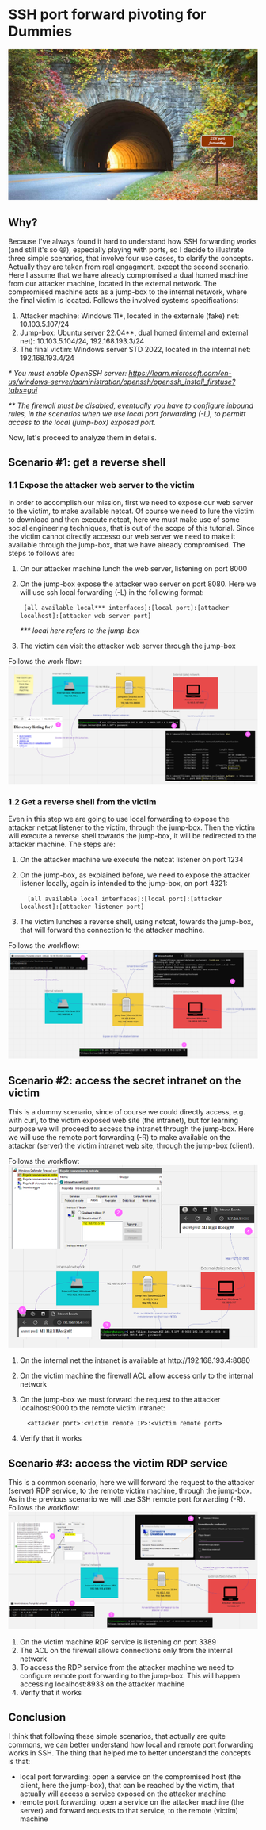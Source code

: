 # SSH port forward pivoting for Dummies
![SSH Tunnel](banner.png)

## Why?
Because I've always found it hard to understand how SSH forwarding works (and still it's so 😃), especially playing with ports, so I decide to illustrate three simple scenarios, that involve four use cases, to clarify the concepts. Actually they are taken from real engagment, except the second scenario. Here I assume that we have already compromised a dual homed machine from our attacker machine, located in the external network. The compromised machine acts as a jump-box to the internal network, where the final victim is located. Follows the involved systems specifications:
1. Attacker machine: Windows 11*, located in the externale (fake) net: 10.103.5.107/24
1. Jump-box: Ubuntu server 22.04**, dual homed (internal and external net): 10.103.5.104/24, 192.168.193.3/24
1. The final victim: Windows server STD 2022, located in the internal net: 192.168.193.4/24

<i>* You must enable OpenSSH server: https://learn.microsoft.com/en-us/windows-server/administration/openssh/openssh_install_firstuse?tabs=gui

** The firewall must be disabled, eventually you have to configure inbound rules, in the scenarios when we use local port forwarding (-L), to permitt access to the local (jump-box) exposed port.</i>

Now, let's proceed to analyze them in details.

## Scenario #1: get a reverse shell
### 1.1 Expose the attacker web server to the victim
In order to accomplish our mission, first we need to expose our web server to the victim, to make available netcat. Of course we need to lure the victim to download and then execute netcat, here we must make use of some social engineering techniques, that is out of the scope of this tutorial.
Since the victim cannot directly accesso our web server we need to make it available through the jump-box, that we have already compromised. The steps to follows are:

1. On our attacker machine lunch the web server, listening on port 8000
2. On the jump-box expose the attacker web server on port 8080. Here we will use ssh local forwarding (-L) in the following format: 

        [all available local*** interfaces]:[local port]:[attacker localhost]:[attacker web server port]
    <i>*** local here refers to the jump-box</i>

3. The victim can visit the attacker web server through the jump-box

Follows the work flow:
![SSH Tunnel](uc01.png)

### 1.2 Get a reverse shell from the victim
Even in this step we are going to use local forwarding to expose the attacker netcat listener to the victim, through the jump-box. Then the victim will execute a reverse shell towards the jump-box, it will be redirected to the attacker machine. The steps are:

1. On the attacker machine we execute the netcat listener on port 1234
2. On the jump-box, as explained before, we need to expose the attacker listener locally, again is intended to the jump-box, on port 4321:

         [all available local interfaces]:[local port]:[attacker localhost]:[attacker listener port]
3. The victim lunches a reverse shell, using netcat, towards the jump-box, that will forward the connection to the attacker machine.

Follows the workflow:
![SSH Tunnel](uc02.png)

## Scenario #2: access the secret intranet on the victim
This is a dummy scenario, since of course we could directly access, e.g. with curl, to the victim exposed web site (the intranet), but for learning purpose we will proceed to access the intranet through the jump-box. Here we will use the remote port forwarding (-R) to make available on the attacker (server) the victim intranet web site, through the jump-box (client). 

Follows the workflow:
![SSH Tunnel](uc03.png) 

1. On the internal net the intranet is available at ht<span>tp://192.168.193.4:8080</span> 
2. On the victim machine the firewall ACL allow access only to the internal network
3. On the jump-box we must forward the request to the attacker localhost:9000 to the remote victim intranet:

         <attacker port>:<victim remote IP>:<victim remote port>

4. Verify that it works

## Scenario #3: access the victim RDP service
This is a common  scenario, here we will forward the request to the attacker (server) RDP service, to the remote victim machine, through the jump-box. As in the previous scenario we will use SSH remote port forwarding (-R). Follows the workflow:
![SSH Tunnel](uc04.png)

1. On the victim machine RDP service is listening on port 3389
2. The ACL on the firewall allows connections only from the internal network
3. To access the RDP service from the attacker machine we need to configure remote port forwarding to the jump-box. This will happen accessing localhost:8933 on the attacker machine
4. Verify that it works

## Conclusion
I think that following these simple scenarios, that actually are quite commons, we can better understand how local and remote port forwarding works in SSH. The thing that helped me to better understand the concepts is that:

* local port forwarding: open a service on the compromised host (the client, here the jump-box), that can be reached by the victim, that actually will access a service exposed on the attacker machine
* remote port forwarding: open a service on the attacker machine (the server) and forward requests to that service, to the remote (victim) machine
